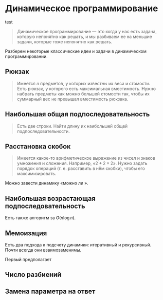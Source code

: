 
# Динамическое программирование

test

> Динамическое программирование — это когда у нас есть задача, которую непонятно как решать, и мы разбиваем ее на меньшие задачи, которые тоже непонятно как решать.

Разберем некоторые классические идеи и задачи в динамическом программировании.

## Рюкзак

> Имеется $n$ предметов, у которых известны их веса и стомости. Есть рюкзак, у которого есть максимальная вместимость. Нужно набрать предметы как можно большей стомости так, чтобы их суммарный вес не превышал вместимость рюкзака.

## Наибольшая общая подпоследовательность

> Есть две строки. Найти длину их наибольшей общей подпоследовательности.



## Расстановка скобок

> Имеется какое-то арифметическое выражение из чисел и знаков умножения и сложения. Например, «$2+2\times2$». Нужно задать порядок операций (т. е. расставить в нём скобки), чтобы его максимизировать.

Можно завести динамику «можно ли ».

## Наибольшая возрастающая подпоследовательность

Есть также алгоритм за $O(n \log n)$.

## Мемоизация

Есть два подхода к подсчету динамики: итеративный и рекурсивный. Почти всегда они взаимозаменимы.

Первый предполагает

## Число разбиений

>

## Замена параметра на ответ

>
